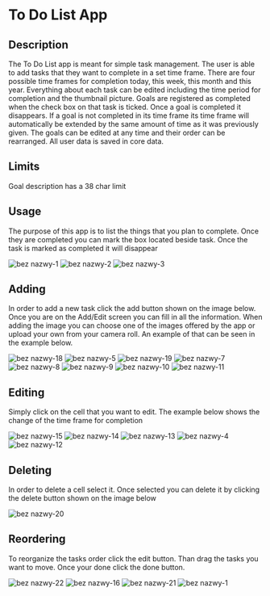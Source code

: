 # To Do List App

## Description

The To Do List app is meant for simple task management. The user is able to add tasks that they want to complete in a set time frame. There are four possible time frames for completion today, this week, this month and this year. Everything about each task can be edited including the time period for completion and the thumbnail picture. Goals are registered as completed when the check box on that task is ticked. Once a goal is completed it disappears. If a goal is not completed in its time frame its time frame will automatically be extended by the same amount of time as it was previously given. The goals can be edited at any time and their order can be rearranged. All user data is saved in core data.

## Limits
Goal description has a 38 char limit


## Usage

The purpose of this app is to list the things that you plan to complete. Once they are completed you can mark the box located beside task. Once the task is marked as completed it will disappear

![bez nazwy-1](https://user-images.githubusercontent.com/24882037/29999438-ab589c34-9016-11e7-9092-52d74485d91a.jpg)
![bez nazwy-2](https://user-images.githubusercontent.com/24882037/29999437-ab588a50-9016-11e7-95bd-3095ab3ab8bb.jpg)
![bez nazwy-3](https://user-images.githubusercontent.com/24882037/29999441-ab64881e-9016-11e7-9ad2-0c0873ee6371.jpg)

## Adding

In order to add a new task click the add button shown on the image below. Once you are on the Add/Edit screen you can fill in all the information. When adding the image you can choose one of the images offered by the app or upload your own from your camera roll. An example of that can be seen in the example below.

![bez nazwy-18](https://user-images.githubusercontent.com/24882037/29999526-35e153ca-901a-11e7-9c15-582b86837a45.jpg)
![bez nazwy-5](https://user-images.githubusercontent.com/24882037/29999445-ab66b256-9016-11e7-9769-ecbd53e4feb3.jpg)
![bez nazwy-19](https://user-images.githubusercontent.com/24882037/29999527-35ed1426-901a-11e7-9770-0f9d33204316.jpg)
![bez nazwy-7](https://user-images.githubusercontent.com/24882037/29999444-ab668c36-9016-11e7-9889-a57ee98c3698.jpg)
![bez nazwy-8](https://user-images.githubusercontent.com/24882037/29999443-ab669816-9016-11e7-9ad7-7a6813d9b6e6.jpg)
![bez nazwy-9](https://user-images.githubusercontent.com/24882037/29999446-ab70d772-9016-11e7-9bab-cf6307033278.jpg)
![bez nazwy-10](https://user-images.githubusercontent.com/24882037/29999450-ab78dd8c-9016-11e7-9dae-da3932056d17.jpg)
![bez nazwy-11](https://user-images.githubusercontent.com/24882037/29999447-ab756be8-9016-11e7-83a1-b98987ef25df.jpg)

## Editing

Simply click on the cell that you want to edit. The example below shows the change of the time frame for completion

![bez nazwy-15](https://user-images.githubusercontent.com/24882037/29999434-ab55e606-9016-11e7-8e67-d23fdf8544ce.jpg)
![bez nazwy-14](https://user-images.githubusercontent.com/24882037/29999435-ab5623be-9016-11e7-9ec3-b850dcbf314d.jpg)
![bez nazwy-13](https://user-images.githubusercontent.com/24882037/29999448-ab7856c8-9016-11e7-8f8a-f5b6bd431581.jpg)
![bez nazwy-4](https://user-images.githubusercontent.com/24882037/29999440-ab62a990-9016-11e7-9b01-9176b622c6d3.jpg)
![bez nazwy-12](https://user-images.githubusercontent.com/24882037/29999449-ab786fe6-9016-11e7-9755-3dcea0fc02f5.jpg)

## Deleting
In order to delete a cell select it. Once selected you can delete it by clicking the delete button shown on the image below

![bez nazwy-20](https://user-images.githubusercontent.com/24882037/29999528-35f0044c-901a-11e7-97d1-953008cbe26c.jpg)

## Reordering

To reorganize the tasks order click the edit button. Than drag the tasks you want to move. Once your done click the done button.

![bez nazwy-22](https://user-images.githubusercontent.com/24882037/29999556-a30e5da2-901b-11e7-813c-6ad27d6a3c33.jpg)
![bez nazwy-16](https://user-images.githubusercontent.com/24882037/29999439-ab5ac752-9016-11e7-819f-c65b35dc2349.jpg)
![bez nazwy-21](https://user-images.githubusercontent.com/24882037/29999557-a30e8980-901b-11e7-9738-f2986be83c95.jpg)
![bez nazwy-1](https://user-images.githubusercontent.com/24882037/29999438-ab589c34-9016-11e7-9092-52d74485d91a.jpg)




















